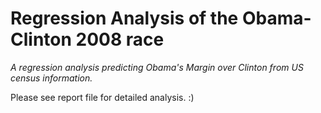 # Regression Analysis of the Obama-Clinton 2008 race

*A regression analysis predicting Obama's Margin over Clinton from US census information.*

Please see report file for detailed analysis. :)
